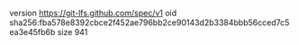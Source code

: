 version https://git-lfs.github.com/spec/v1
oid sha256:fba578e8392cbce2f452ae796bb2ce90143d2b3384bbb56cced7c5ea3e45fb6b
size 941
